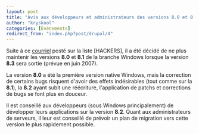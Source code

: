```yaml
---
layout: post
title: "Avis aux développeurs et administrateurs des versions 8.0 et 8.1 sous Windows"
author: "kryskool"
categories: [Événements]
redirect_from: "index.php?post/drupal/4"
---
```



<p></p>

<!--more-->


Suite à ce <a href="http://archives.postgresql.org/pgsql-hackers/2007-04/msg01127.php">courriel</a> posté sur la liste [HACKERS], il a été décidé de ne plus maintenir les versions <strong>8.0</strong> et <strong>8.1</strong> de la branche Windows lorsque la version <strong>8.3</strong> sera sortie (prévue en juin 2007).

La version <strong>8.0</strong> a été la première version native Windows, mais la correction de certains bugs risquent d'avoir des effets indésirables (tout comme sur la <strong>8.1</strong>), la <strong>8.2</strong> ayant subit une réécriture, l'application de patchs et corrections de bugs se font plus en douceur.

Il est conseillé aux développeurs (sous Windows principalement) de développer leurs applications sur la version <strong>8.2</strong>. Quant aux administrateurs de serveurs, il leur est conseillé de prévoir un plan de migration vers cette version le plus rapidement possible.
